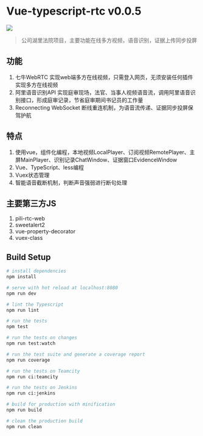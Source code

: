 # Vue-typescript-rtc v0.0.5
![](http://court.ptnetwork001.com/dist/images/tu-s.png)
> 公司湖里法院项目，主要功能在线多方视频，语音识别，证据上传同步投屏

## 功能
1. 七牛WebRTC 实现web端多方在线视频，只需登入网页，无须安装任何插件实现多方在线视频
2. 阿里语音识别API  实现庭审现场，法官、当事人视频语音流，调用阿里语音识别接口，形成庭审记录，节省庭审期间书记员的工作量
3. Reconnecting WebSocket 断线重连机制，为语音流传递、证据同步投屏保驾护航

## 特点
1. 使用vue，组件化编程，本地视频LocalPlayer、订阅视频RemotePlayer、主屏MainPlayer、识别记录ChatWindow、证据窗口EvidenceWindow
2. Vue、TypeScript、less编程
3. Vuex状态管理
4. 智能语音截断机制，判断声音强弱进行断句处理

## 主要第三方JS
1. pili-rtc-web
2. sweetalert2
3. vue-property-decorator
4. vuex-class

## Build Setup

``` bash
# install dependencies
npm install

# serve with hot reload at localhost:8080
npm run dev

# lint the Typescript
npm run lint

# run the tests
npm test

# run the tests on changes
npm run test:watch

# run the test suite and generate a coverage report
npm run coverage

# run the tests on Teamcity
npm run ci:teamcity

# run the tests on Jenkins
npm run ci:jenkins

# build for production with minification
npm run build

# clean the production build
npm run clean
```
